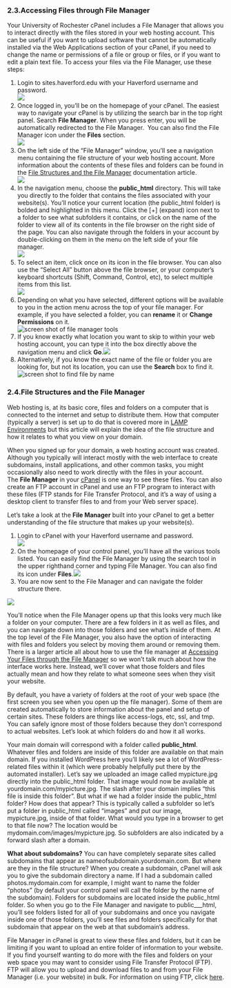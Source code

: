 ### 2.3.Accessing Files through File Manager #

Your University of Rochester cPanel includes a File Manager that allows you to interact directly with the files stored in your web hosting account. This can be useful if you want to upload software that cannot be automatically installed via the Web Applications section of your cPanel, if you need to change the name or permissions of a file or group or files, or if you want to edit a plain text file. To access your files via the File Manager, use these steps:

1.  Login to sites.haverford.edu with your Haverford username and password.  
    ![](http://www.stateu.org/docs/wp-content/uploads/2018/03/login.png)
2.  Once logged in, you’ll be on the homepage of your cPanel. The easiest way to navigate your cPanel is by utilizing the search bar in the top right panel. Search **File Manager**. When you press enter, you will be automatically redirected to the File Manager.  You can also find the File Manager icon under the **Files** section.  
    ![](http://www.stateu.org/docs/wp-content/uploads/2018/03/2018-03-30-at-12.37-PM.png)
3.  On the left side of the “File Manager” window, you’ll see a navigation menu containing the file structure of your web hosting account. More information about the contents of these files and folders can be found in the [File Structures and the File Manager](http://www.stateu.org/docs/uncategorized/file-structures-and-the-file-manager/) documentation article.  
    ![](http://www.stateu.org/docs/wp-content/uploads/2018/03/2018-03-30-at-12.39-PM.png)
4.  In the navigation menu, choose the **public\_html** directory. This will take you directly to the folder that contains the files associated with your website(s). You’ll notice your current location (the public\_html folder) is bolded and highlighted in this menu. Click the \[+\] (expand) icon next to a folder to see what subfolders it contains, or click on the name of the folder to view all of its contents in the file browser on the right side of the page. You can also navigate through the folders in your account by double-clicking on them in the menu on the left side of your file manager.  
    ![](http://www.stateu.org/docs/wp-content/uploads/2018/03/2018-03-30-at-12.44-PM.png)
5.  To select an item, click once on its icon in the file browser. You can also use the “Select All” button above the file browser, or your computer’s keyboard shortcuts (Shift, Command, Control, etc), to select multiple items from this list.  
    ![](http://www.stateu.org/docs/wp-content/uploads/2018/03/2018-03-30-at-12.47-PM.png)
6.  Depending on what you have selected, different options will be available to you in the action menu across the top of your file manager. For example, if you have selected a folder, you can **rename** it or **Change Permissions** on it.  
    ![screen shot of file manager tools](http://sites.haverford.edu/docs/wp-content/uploads/2017/10/2.4-e-file-manager-tools.gif)
7.  If you know exactly what location you want to skip to within your web hosting account, you can type it into the box directly above the navigation menu and click **Go**.![](http://www.stateu.org/docs/wp-content/uploads/2018/03/2018-03-30-at-12.51-PM.png)
8.  Alternatively, if you know the exact name of the file or folder you are looking for, but not its location, you can use the **Search** box to find it.![screen shot to find file by name](http://sites.haverford.edu/docs/wp-content/uploads/2017/10/2.4-f-file-manager-search.gif)

[comment]: # (feedback link here)

### 2.4.File Structures and the File Manager #

Web hosting is, at its basic core, files and folders on a computer that is connected to the internet and setup to distribute them. How that computer (typically a server) is set up to do that is covered more in [LAMP Environments](http://stateu.org/docs/uncategorized/lamp-environments/ "https://digitalscholar.rochester.edu/support/general/lamp-environments") but this article will explain the idea of the file structure and how it relates to what you view on your domain.

When you signed up for your domain, a web hosting account was created. Although you typically will interact mostly with the web interface to create subdomains, install applications, and other common tasks, you might occasionally also need to work directly with the files in your account. The **File Manager** in your [cPanel](http://stateu.org/docs/uncategorized/introduction-to-cpanel/ "https://digitalscholar.rochester.edu/support/cpanel/introduction-to-cpanel") is one way to see these files. You can also create an FTP account in cPanel and use an FTP program to interact with these files (FTP stands for File Transfer Protocol, and it’s a way of using a desktop client to transfer files to and from your Web server space).

Let’s take a look at the **File Manager** built into your cPanel to get a better understanding of the file structure that makes up your website(s).

1.  Login to cPanel with your Haverford username and password.  
    ![](http://www.stateu.org/docs/wp-content/uploads/2018/03/login.png)
2.  On the homepage of your control panel, you’ll have all the various tools listed. You can easily find the File Manager by using the search tool in the upper righthand corner and typing File Manager. You can also find its icon under **Files**.![](http://www.stateu.org/docs/wp-content/uploads/2018/03/2018-03-30-at-12.37-PM.png)
3.  You are now sent to the File Manager and can navigate the folder structure there.

![](http://www.stateu.org/docs/wp-content/uploads/2018/03/2018-03-30-at-12.44-PM.png)

You’ll notice when the File Manager opens up that this looks very much like a folder on your computer. There are a few folders in it as well as files, and you can navigate down into those folders and see what’s inside of them. At the top level of the File Manager, you also have the option of interacting with files and folders you select by moving them around or removing them. There is a larger article all about how to use the file manager at [Accessing Your Files through the File Manager](http://stateu.org/docs/uncategorized/accessing-your-files-through-the-file-manager/ "https://digitalscholar.rochester.edu/support/cpanel/accessing-your-files-through-the-file-manager") so we won’t talk much about how the interface works here. Instead, we’ll cover what those folders and files actually mean and how they relate to what someone sees when they visit your website.

By default, you have a variety of folders at the root of your web space (the first screen you see when you open up the file manager). Some of them are created automatically to store information about the panel and setup of certain sites. These folders are things like access-logs, etc, ssl, and tmp. You can safely ignore most of those folders because they don’t correspond to actual websites. Let’s look at which folders do and how it all works.

Your main domain will correspond with a folder called **public\_html**. Whatever files and folders are inside of this folder are available on that main domain. If you installed WordPress here you’ll likely see a lot of WordPress-related files within it (which were probably helpfully put there by the automated installer). Let’s say we uploaded an image called mypicture.jpg directly into the public\_html folder. That image would now be available at yourdomain.com/mypicture.jpg. The slash after your domain implies “this file is inside this folder”. But what if we had a folder inside the public\_html folder? How does that appear? This is typically called a subfolder so let’s put a folder in public\_html called “images” and put our image, mypicture.jpg, inside of that folder. What would you type in a browser to get to that file now? The location would be mydomain.com/images/mypicture.jpg. So subfolders are also indicated by a forward slash after a domain.

**What about subdomains?** You can have completely separate sites called subdomains that appear as nameofsubdomain.yourdomain.com. But where are they in the file structure? When you create a subdomain, cPanel will ask you to give the subdomain directory a name. If I had a subdomain called photos.mydomain.com for example, I might want to name the folder “photos” (by default your control panel will call the folder by the name of the subdomain). Folders for subdomains are located inside the public\_html folder. So when you go to the File Manager and navigate to public_\__html, you’ll see folders listed for all of your subdomains and once you navigate inside one of those folders, you’ll see files and folders specifically for that subdomain that appear on the web at that subdomain’s address.

File Manager in cPanel is great to view these files and folders, but it can be limiting if you want to upload an entire folder of information to your website. If you find yourself wanting to do more with the files and folders on your web space you may want to consider using File Transfer Protocol (FTP). FTP will allow you to upload and download files to and from your File Manager (i.e. your website) in bulk. For information on using FTP, click [here](http://www.stateu.org/docs/uncategorized/setting-up-ftp/).

[comment]: # (feedback link here)